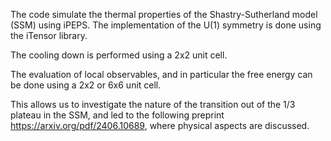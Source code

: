 The code simulate the thermal properties of the Shastry-Sutherland model (SSM) using iPEPS. The implementation of the U(1) symmetry is done using the iTensor library. 

The cooling down is performed using a 2x2 unit cell. 

The evaluation of local observables, and in particular the free energy can be done using a  2x2 or 6x6 unit cell. 

This allows us to investigate the nature of the transition out of the 1/3 plateau in the SSM, and led to the following preprint https://arxiv.org/pdf/2406.10689, where physical aspects are discussed. 

